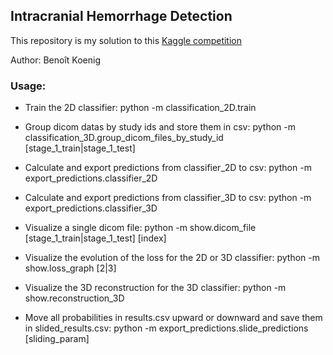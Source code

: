 ## Intracranial Hemorrhage Detection

This repository is my solution to this [Kaggle competition](https://www.kaggle.com/c/rsna-intracranial-hemorrhage-detection)

Author: Benoît Koenig

### Usage:

- Train the 2D classifier: python -m classification_2D.train

- Group dicom datas by study ids and store them in csv: python -m classification_3D.group_dicom_files_by_study_id [stage_1_train|stage_1_test]

- Calculate and export predictions from classifier_2D to csv: python -m export_predictions.classifier_2D

- Calculate and export predictions from classifier_3D to csv: python -m export_predictions.classifier_3D

- Visualize a single dicom file: python -m show.dicom_file [stage_1_train|stage_1_test] [index]

- Visualize the evolution of the loss for the 2D or 3D classifier: python -m show.loss_graph [2|3]

- Visualize the 3D reconstruction for the 3D classifier: python -m show.reconstruction_3D

- Move all probabilities in results.csv upward or downward and save them in slided_results.csv: python -m export_predictions.slide_predictions [sliding_param]
